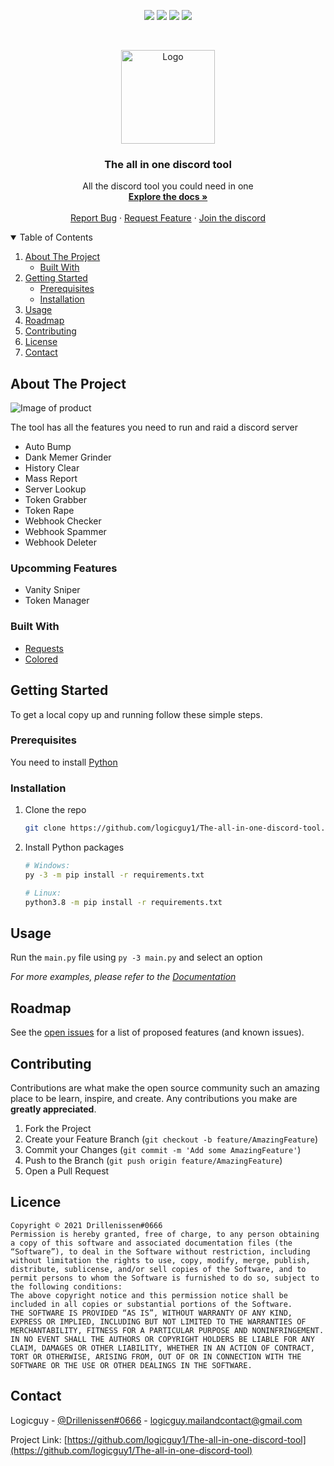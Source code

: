 <p align="center">
<img src=https://img.shields.io/github/stars/logicguy1/The-all-in-one-discord-tool?style=for-the-badge&logo=appveyor&color=blue/>
<img src=https://img.shields.io/github/forks/logicguy1/The-all-in-one-discord-tool?style=for-the-badge&logo=appveyor&color=blue/>
<img src=https://img.shields.io/github/issues/logicguy1/The-all-in-one-discord-tool?style=for-the-badge&logo=appveyor&color=informational/>
<img src=https://img.shields.io/github/issues-pr/logicguy1/The-all-in-one-discord-tool?style=for-the-badge&logo=appveyor&color=informational/>
</p>
<br />
<p align="center">
    <img src="assets/logo.png" alt="Logo" width="150" height="150">

  <h3 align="center">The all in one discord tool</h3>

  <p align="center">
    All the discord tool you could need in one  
    <br />
    <a href="https://github.com/logicguy1/The-all-in-one-discord-tool/wiki"><strong>Explore the docs »</strong></a>
    <br />
    <br />
    <a href="https://github.com/logicguy1/The-all-in-one-discord-tool/issues">Report Bug</a>
    ·
    <a href="https://github.com/logicguy1/The-all-in-one-discord-tool/issues">Request Feature</a>
      ·
    <a href="https://www.anonix.xyz/discord">Join the discord</a>
  </p>
</p>

<details open="open">
  <summary>Table of Contents</summary>
  <ol>
    <li>
      <a href="#about-the-project">About The Project</a>
      <ul>
        <li><a href="#built-with">Built With</a></li>
      </ul>
    </li>
    <li>
      <a href="#getting-started">Getting Started</a>
      <ul>
        <li><a href="#prerequisites">Prerequisites</a></li>
        <li><a href="#installation">Installation</a></li>
      </ul>
    </li>
    <li><a href="#usage">Usage</a></li>
    <li><a href="#roadmap">Roadmap</a></li>
    <li><a href="#contributing">Contributing</a></li>
    <li><a href="#copyright">License</a></li>
    <li><a href="#contact">Contact</a></li>
  </ol>
</details>

## About The Project

<img src="assets/example.png" alt="Image of product">

The tool has all the features you need to run and raid a discord server  

- Auto Bump
- Dank Memer Grinder
- History Clear
- Mass Report
- Server Lookup
- Token Grabber
- Token Rape
- Webhook Checker
- Webhook Spammer
- Webhook Deleter

### Upcomming Features

- Vanity Sniper
- Token Manager

### Built With

* [Requests](https://github.com/psf/requests)
* [Colored](https://gitlab.com/dslackw/colored)

## Getting Started

To get a local copy up and running follow these simple steps.

### Prerequisites
You need to install [Python]("https://python.org")

### Installation

1. Clone the repo
   ```sh
   git clone https://github.com/logicguy1/The-all-in-one-discord-tool.git
   ```
2. Install Python packages
   ```sh
   # Windows:
   py -3 -m pip install -r requirements.txt
   
   # Linux:
   python3.8 -m pip install -r requirements.txt
   ```

## Usage

Run the `main.py` file using `py -3 main.py` and select an option

_For more examples, please refer to the [Documentation](https://github.com/logicguy1/The-all-in-one-discord-tool/wiki)_

## Roadmap

See the [open issues](https://github.com/logicguy1/The-all-in-one-discord-tool/issues) for a list of proposed features (and known issues).

## Contributing

Contributions are what make the open source community such an amazing place to be learn, inspire, and create. Any contributions you make are **greatly appreciated**.

1. Fork the Project
2. Create your Feature Branch (`git checkout -b feature/AmazingFeature`)
3. Commit your Changes (`git commit -m 'Add some AmazingFeature'`)
4. Push to the Branch (`git push origin feature/AmazingFeature`)
5. Open a Pull Request

## Licence

```
Copyright © 2021 Drillenissen#0666
Permission is hereby granted, free of charge, to any person obtaining a copy of this software and associated documentation files (the “Software”), to deal in the Software without restriction, including without limitation the rights to use, copy, modify, merge, publish, distribute, sublicense, and/or sell copies of the Software, and to permit persons to whom the Software is furnished to do so, subject to the following conditions:
The above copyright notice and this permission notice shall be included in all copies or substantial portions of the Software.
THE SOFTWARE IS PROVIDED “AS IS”, WITHOUT WARRANTY OF ANY KIND, EXPRESS OR IMPLIED, INCLUDING BUT NOT LIMITED TO THE WARRANTIES OF MERCHANTABILITY, FITNESS FOR A PARTICULAR PURPOSE AND NONINFRINGEMENT. IN NO EVENT SHALL THE AUTHORS OR COPYRIGHT HOLDERS BE LIABLE FOR ANY CLAIM, DAMAGES OR OTHER LIABILITY, WHETHER IN AN ACTION OF CONTRACT, TORT OR OTHERWISE, ARISING FROM, OUT OF OR IN CONNECTION WITH THE SOFTWARE OR THE USE OR OTHER DEALINGS IN THE SOFTWARE.
```

## Contact

Logicguy - [@Drillenissen#0666](https://www.discordapp.com) - logicguy.mailandcontact@gmail.com

Project Link: [https://github.com/logicguy1/The-all-in-one-discord-tool](https://github.com/logicguy1/The-all-in-one-discord-tool)
